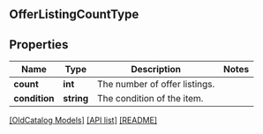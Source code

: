 ## OfferListingCountType

## Properties

Name | Type | Description | Notes
------------ | ------------- | ------------- | -------------
**count** | **int** | The number of offer listings. |
**condition** | **string** | The condition of the item. |

[[OldCatalog Models]](../) [[API list]](../../Api) [[README]](../../../README.md)
